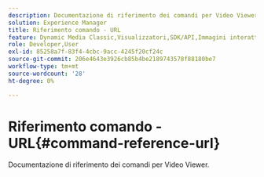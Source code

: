 ```yaml
---
description: Documentazione di riferimento dei comandi per Video Viewer.
solution: Experience Manager
title: Riferimento comando - URL
feature: Dynamic Media Classic,Visualizzatori,SDK/API,Immagini interattive
role: Developer,User
exl-id: 85258a7f-83f4-4cbc-9acc-4245f20cf24c
source-git-commit: 206e4643e3926cb85b4be2189743578f88180be7
workflow-type: tm+mt
source-wordcount: '28'
ht-degree: 0%

---
```


# Riferimento comando - URL{#command-reference-url}

Documentazione di riferimento dei comandi per Video Viewer.
